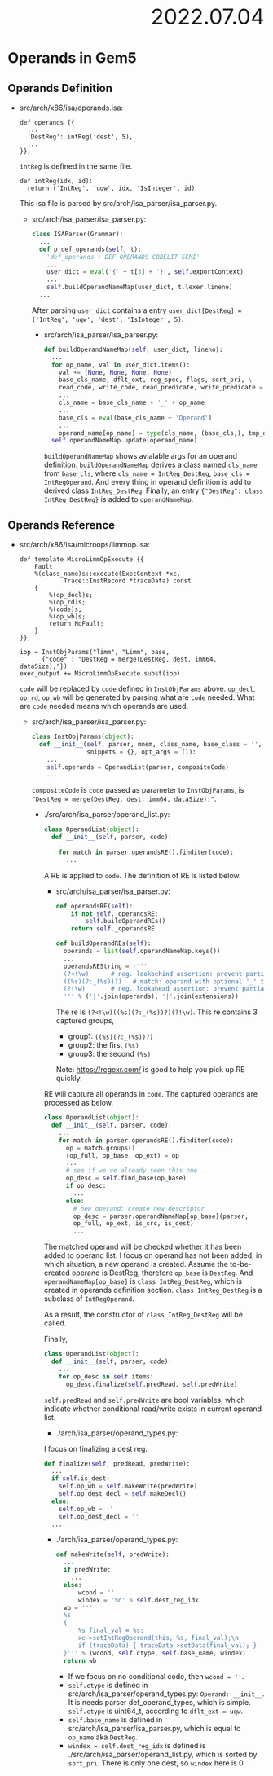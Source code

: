 <div style="text-align:right; font-size:3em;">2022.07.04</div>

# Operands in Gem5

## Operands Definition

* src/arch/x86/isa/operands.isa:

  ```isa
  def operands {{
    ...
    'DestReg': intReg('dest', 5),
    ...
  }};
  ```

  `intReg` is defined in the same file.

  ```isa
  def intReg(idx, id):
    return ('IntReg', 'uqw', idx, 'IsInteger', id)
  ```

  This isa file is parsed by src/arch/isa_parser/isa_parser.py.

  * src/arch/isa_parser/isa_parser.py:

    ```python
    class ISAParser(Grammar):
      ...
      def p_def_operands(self, t):
        'def_operands : DEF OPERANDS CODELIT SEMI'
        ...
        user_dict = eval('{' + t[3] + '}', self.exportContext)
        ...
        self.buildOperandNameMap(user_dict, t.lexer.lineno)
      ...
    ```

    After parsing `user_dict` contains a entry
    `user_dict[DestReg] = ('IntReg', 'uqw', 'dest', 'IsInteger', 5)`.

    * src/arch/isa_parser/isa_parser.py:

      ```python
      def buildOperandNameMap(self, user_dict, lineno):
        ...
        for op_name, val in user_dict.items():
          val += (None, None, None, None)
          base_cls_name, dflt_ext, reg_spec, flags, sort_pri, \
          read_code, write_code, read_predicate, write_predicate = val[:9]
          ...
          cls_name = base_cls_name + '_' + op_name
          ...
          base_cls = eval(base_cls_name + 'Operand')
          ...
          operand_name[op_name] = type(cls_name, (base_cls,), tmp_dict)
        self.operandNameMap.update(operand_name)
      ```

      `buildOperandNameMap` shows avialable args for an operand definition.
      `buildOperandNameMap` derives a class named `cls_name` from `base_cls`,
      where `cls_name = IntReg_DestReg`, `base_cls = IntRegOperand`.
      And every thing in operand definition is add to derived class `IntReg_DestReg`.
      Finally, an entry `{"DestReg": class IntReg_DestReg}` is added to `operandNameMap`.

## Operands Reference

* src/arch/x86/isa/microops/limmop.isa:

  ```isa
  def template MicroLimmOpExecute {{
      Fault
      %(class_name)s::execute(ExecContext *xc,
              Trace::InstRecord *traceData) const
      {
          %(op_decl)s;
          %(op_rd)s;
          %(code)s;
          %(op_wb)s;
          return NoFault;
      }
  }};
  ```

  ```isa
  iop = InstObjParams("limm", "Limm", base,
        {"code" : "DestReg = merge(DestReg, dest, imm64, dataSize);"})
  exec_output += MicroLimmOpExecute.subst(iop)
  ```

  `code` will be replaced by `code` defined in `InstObjParams` above.
  `op_decl`, `op_rd`, `op_wb` will be generated by parsing what are `code` needed.
  What are `code` needed means which operands are used.

  * src/arch/isa_parser/isa_parser.py:

    ```python
    class InstObjParams(object):
      def __init__(self, parser, mnem, class_name, base_class = '',
                   snippets = {}, opt_args = []):
        ...
        self.operands = OperandList(parser, compositeCode)
        ...
    ```

    `compositeCode` is `code` passed as parameter to `InstObjParams`,
    is `"DestReg = merge(DestReg, dest, imm64, dataSize);"`.

    * ./src/arch/isa_parser/operand_list.py:

      ```python
      class OperandList(object):
        def __init__(self, parser, code):
          ...
          for match in parser.operandsRE().finditer(code):
            ...
      ```

      A RE is applied to `code`.
      The definition of RE is listed below.

      * src/arch/isa_parser/isa_parser.py:

        ```python
        def operandsRE(self):
            if not self._operandsRE:
                self.buildOperandREs()
            return self._operandsRE
        ```

        ```python
        def buildOperandREs(self):
          operands = list(self.operandNameMap.keys())
          ...
          operandsREString = r'''
          (?<!\w)      # neg. lookbehind assertion: prevent partial matches
          ((%s)(?:_(%s))?)   # match: operand with optional '_' then suffix
          (?!\w)       # neg. lookahead assertion: prevent partial matches
          ''' % ('|'.join(operands), '|'.join(extensions))
        ```

        The re is `(?<!\w)((%s)(?:_(%s))?)(?!\w)`.
        This re contains 3 captured groups,

        * group1: `((%s)(?:_(%s))?)`
        * group2: the first `(%s)`
        * group3: the second `(%s)`

        Note: https://regexr.com/ is good to help you pick up RE quickly.

      RE will capture all operands in `code`.
      The captured operands are processed as below.

      ```python
      class OperandList(object):
        def __init__(self, parser, code):
          ...
          for match in parser.operandsRE().finditer(code):
            op = match.groups()
            (op_full, op_base, op_ext) = op
            ...
            # see if we've already seen this one
            op_desc = self.find_base(op_base)
            if op_desc:
              ...
            else:
              # new operand: create new descriptor
              op_desc = parser.operandNameMap[op_base](parser,
              op_full, op_ext, is_src, is_dest)
              ...
      ```

      The matched operand will be checked whether it has been added to operand list.
      I focus on operand has not been added,
      in which situation, a new operand is created.
      Assume the to-be-created operand is DestReg,
      therefore `op_base` is `DestReg`.
      And `operandNameMap[op_base]` is `class IntReg_DestReg`,
      which is created in operands definition section.
      `class IntReg_DestReg` is a subclass of `IntRegOperand`.

      As a result, the constructor of `class IntReg_DestReg` will be called.

      Finally,

      ```python
      class OperandList(object):
        def __init__(self, parser, code):
          ...
          for op_desc in self.items:
            op_desc.finalize(self.predRead, self.predWrite)
      ```

      `self.predRead` and `self.predWrite` are bool variables,
      which indicate whether conditional read/write exists in current operand list.

      * ./arch/isa_parser/operand_types.py:

      I focus on finalizing a dest reg.

      ```python
      def finalize(self, predRead, predWrite):
        ...
        if self.is_dest:
          self.op_wb = self.makeWrite(predWrite)
          self.op_dest_decl = self.makeDecl()
        else:
          self.op_wb = ''
          self.op_dest_decl = ''
        ...
      ```

      * ./arch/isa_parser/operand_types.py:

        ```python
        def makeWrite(self, predWrite):
          ...
          if predWrite:
            ...
          else:
              wcond = ''
              windex = '%d' % self.dest_reg_idx
          wb = '''
          %s
          {
              %s final_val = %s;
              xc->setIntRegOperand(this, %s, final_val);\n
              if (traceData) { traceData->setData(final_val); }
          }''' % (wcond, self.ctype, self.base_name, windex)
          return wb
        ```

        * If we focus on no conditional code,
        then `wcond = ''`.
        * `self.ctype` is defined in src/arch/isa_parser/operand_types.py: `Operand: __init__`.
          It is needs parser def_operand_types, which is simple.
          `self.ctype` is uint64_t, according to `dflt_ext = uqw`.
        * `self.base_name` is defined in src/arch/isa_parser/isa_parser.py,
          which is equal to `op_name` aka `DestReg`.
        * `windex = self.dest_reg_idx` is defined is ./src/arch/isa_parser/operand_list.py,
          which is sorted by `sort_pri`.
          There is only one dest, so `windex` here is 0.
